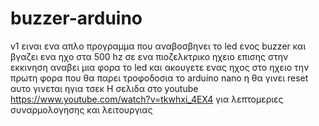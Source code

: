 # buzzer-arduino
v1  ειναι ενα απλο προγραμμα που αναβοσβηνει το led ενος buzzer και βγαζει ενα ηχο στα 500 hz σε ενα πιοζελκτρικο ηχειο 
επισης στην εκκινηση αναβει μια φορα το led και ακουγετε ενας ηχος στο ηχειο την πρωτη φορα που θα παρει τροφοδοσια το arduino nano η θα γινει reset αυτο γινεται ηγια τσεκ
Η σελιδα  στο youtube https://www.youtube.com/watch?v=tkwhxi_4EX4 για λεπτομεριες συναρμολογησης και λειτουργιας 
